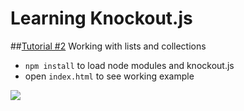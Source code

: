 # Learning Knockout.js
##[Tutorial #2][0] Working with lists and collections

[0]:http://learn.knockoutjs.com/#/?tutorial=collections

- `npm install` to load node modules and knockout.js
- open `index.html` to see working example

<img src="knockout-2.gif"/>
